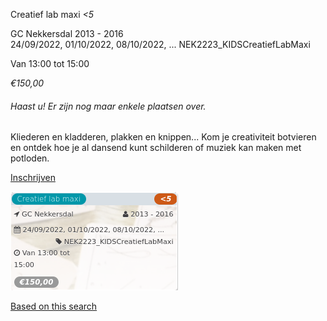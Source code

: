 Creatief lab maxi *<5*

GC Nekkersdal 2013 - 2016  
24/09/2022, 01/10/2022, 08/10/2022, ... NEK2223\_KIDSCreatiefLabMaxi  

Van 13:00 tot 15:00

*€150,00*

  

###### *Haast u! Er zijn nog maar enkele plaatsen over.*

  

Kliederen en kladderen, plakken en knippen... Kom je creativiteit botvieren en ontdek hoe je al dansend kunt schilderen of muziek kan maken met potloden.

[Inschrijven](https://tickets.vgc.be/activity/subscribe/NEK2223_KIDSCreatiefLabMaxi)

![](81779.png)

[Based on this search](https://tickets.vgc.be/activity/index?&vrijeplaatsen=1&Age%5B%5D=4%2C6&entity=241)